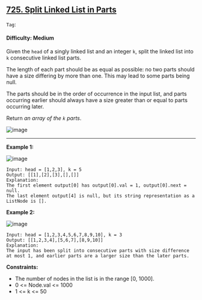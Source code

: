 ## [725. Split Linked List in Parts](https://leetcode.com/problems/split-linked-list-in-parts)

```Tag```:

#### Difficulty: Medium

Given the ```head``` of a singly linked list and an integer ```k```, split the linked list into ```k``` consecutive linked list parts.

The length of each part should be as equal as possible: no two parts should have a size differing by more than one. This may lead to some parts being null.

The parts should be in the order of occurrence in the input list, and parts occurring earlier should always have a size greater than or equal to parts occurring later.

Return _an array of the ```k``` parts_.

![image](https://github.com/quananhle/Python/assets/35042430/e3e43e89-455a-4807-bc64-fde659f0c787)

---

__Example 1:__

![image](https://assets.leetcode.com/uploads/2021/06/13/split1-lc.jpg)
```
Input: head = [1,2,3], k = 5
Output: [[1],[2],[3],[],[]]
Explanation:
The first element output[0] has output[0].val = 1, output[0].next = null.
The last element output[4] is null, but its string representation as a ListNode is [].
```

__Example 2:__

![image](https://assets.leetcode.com/uploads/2021/06/13/split2-lc.jpg)
```
Input: head = [1,2,3,4,5,6,7,8,9,10], k = 3
Output: [[1,2,3,4],[5,6,7],[8,9,10]]
Explanation:
The input has been split into consecutive parts with size difference at most 1, and earlier parts are a larger size than the later parts.
```

__Constraints:__

- The number of nodes in the list is in the range [0, 1000].
- 0 <= Node.val <= 1000
- 1 <= k <= 50
